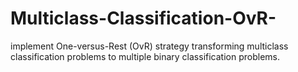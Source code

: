 # Multiclass-Classification-OvR-
implement One-versus-Rest (OvR) strategy transforming multiclass classification problems to multiple binary classification problems.
